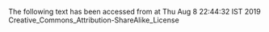 The following text has been accessed from at Thu Aug 8 22:44:32 IST 2019
Creative_Commons_Attribution-ShareAlike_License
